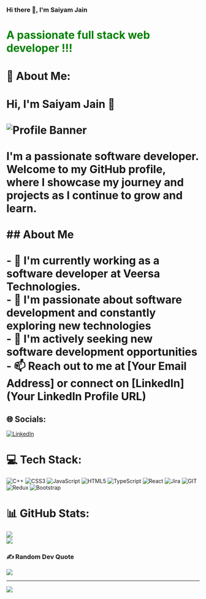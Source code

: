### Hi there 👋, I'm Saiyam Jain
# <font color="green"> A passionate full stack web developer !!! </font> 
# 💫 About Me:
# Hi, I'm Saiyam Jain 👋<br><br>![Profile Banner](your_banner_image_url_here)<br><br>I'm a passionate software  developer. Welcome to my GitHub profile, where I showcase my journey and projects as I continue to grow and learn.<br><br>## About Me<br><br>- 🔭 I'm currently working as a software developer at Veersa Technologies. <br>- 🌱 I'm passionate about software development and constantly exploring new technologies<br>- 👯 I'm actively seeking new software development opportunities<br>- 📫 Reach out to me at [Your Email Address] or connect on [LinkedIn](Your LinkedIn Profile URL)<br>


## 🌐 Socials:
[![LinkedIn](https://img.shields.io/badge/LinkedIn-%230077B5.svg?logo=linkedin&logoColor=white)](https://linkedin.com/in/saiyam-jain-326b7b194) 

# 💻 Tech Stack:
![C++](https://img.shields.io/badge/c++-%2300599C.svg?style=for-the-badge&logo=c%2B%2B&logoColor=white) ![CSS3](https://img.shields.io/badge/css3-%231572B6.svg?style=for-the-badge&logo=css3&logoColor=white) ![JavaScript](https://img.shields.io/badge/javascript-%23323330.svg?style=for-the-badge&logo=javascript&logoColor=%23F7DF1E) ![HTML5](https://img.shields.io/badge/html5-%23E34F26.svg?style=for-the-badge&logo=html5&logoColor=white) ![TypeScript](https://img.shields.io/badge/typescript-%23007ACC.svg?style=for-the-badge&logo=typescript&logoColor=white) ![React](https://img.shields.io/badge/react-%2320232a.svg?style=for-the-badge&logo=react&logoColor=%2361DAFB) ![Jira](https://img.shields.io/badge/jira-%230A0FFF.svg?style=for-the-badge&logo=jira&logoColor=white) ![GIT](https://img.shields.io/badge/Git-fc6d26?style=for-the-badge&logo=git&logoColor=white) ![Redux](https://img.shields.io/badge/redux-%23593d88.svg?style=for-the-badge&logo=redux&logoColor=white) ![Bootstrap](https://img.shields.io/badge/bootstrap-%23563D7C.svg?style=for-the-badge&logo=bootstrap&logoColor=white)
# 📊 GitHub Stats:
![](https://github-readme-streak-stats.herokuapp.com/?user=saiyam02&theme=dark&hide_border=false)<br/>
![](https://github-readme-stats.vercel.app/api/top-langs/?username=saiyam02&theme=dark&hide_border=false&include_all_commits=true&count_private=true&layout=compact)

### ✍️ Random Dev Quote
![](https://quotes-github-readme.vercel.app/api?type=horizontal&theme=radical)

---
[![](https://visitcount.itsvg.in/api?id=saiyam02&icon=0&color=0)](https://visitcount.itsvg.in)



